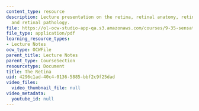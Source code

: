 ```yaml
---
content_type: resource
description: Lecture presentation on the retina, retinal anatomy, retinal topography,
  and retinal pathology.
file: https://ol-ocw-studio-app-qa.s3.amazonaws.com/courses/9-35-sensation-and-perception-spring-2009/4296c1ad40c401365885bbf2c9f25dad_MIT9_35s09_lec03_retina.pdf
file_type: application/pdf
learning_resource_types:
- Lecture Notes
ocw_type: OCWFile
parent_title: Lecture Notes
parent_type: CourseSection
resourcetype: Document
title: The Retina
uid: 4296c1ad-40c4-0136-5885-bbf2c9f25dad
video_files:
  video_thumbnail_file: null
video_metadata:
  youtube_id: null
---
```

